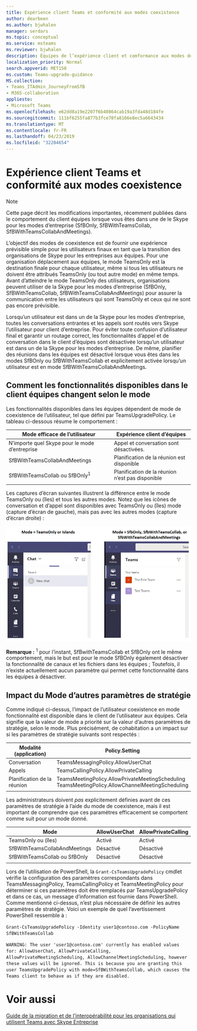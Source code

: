 ```yaml
---
title: Expérience client Teams et conformité aux modes coexistence
author: dearbeen
ms.author: bjwhalen
manager: serdars
ms.topic: conceptual
ms.service: msteams
ms.reviewer: bjwhalen
description: Équipes de l’expérience client et comformance aux modes de coexistence
localization_priority: Normal
search.appverid: MET150
ms.custom: Teams-upgrade-guidance
MS.collection:
- Teams_ITAdmin_JourneyFromSfB
- M365-collaboration
appliesto:
- Microsoft Teams
ms.openlocfilehash: e62dd8a19e2207f6b40864cab19a3fda48d184fe
ms.sourcegitcommit: 111bf6255fa877b3fce70fa8166e8ec5a6643434
ms.translationtype: MT
ms.contentlocale: fr-FR
ms.lasthandoff: 04/23/2019
ms.locfileid: "32204654"
---
```

<a name="about-upgrade-basic"></a>

# <a name="teams-client-experience-and-conformance-to-coexistence-modes"></a>Expérience client Teams et conformité aux modes coexistence

> [!NOTE]
> Cette page décrit les modifications importantes, récemment publiées dans le comportement du client équipes lorsque vous êtes dans une de le Skype pour les modes d’entreprise (SfBOnly, SfBWithTeamsCollab, SfBWithTeamsCollabAndMeetings).


L’objectif des modes de coexistence est de fournir une expérience prévisible simple pour les utilisateurs finaux en tant que la transition des organisations de Skype pour les entreprises aux équipes.  Pour une organisation déplacement aux équipes, le mode TeamsOnly est la destination finale pour chaque utilisateur, même si tous les utilisateurs ne doivent être attribués TeamsOnly (ou tout autre mode) en même temps.  Avant d’atteindre le mode TeamsOnly des utilisateurs, organisations peuvent utiliser de la Skype pour les modes d’entreprise (SfBOnly, SfBWithTeamsCollab, SfBWithTeamsCollabAndMeetings) pour assurer la communication entre les utilisateurs qui sont TeamsOnly et ceux qui ne sont pas encore prévisible. 

Lorsqu’un utilisateur est dans un de la Skype pour les modes d’entreprise, toutes les conversations entrantes et les appels sont routés vers Skype l’utilisateur pour client d’entreprise. Pour éviter toute confusion d’utilisateur final et garantir un routage correct, les fonctionnalités d’appel et de conversation dans le client d’équipes sont désactivée lorsqu’un utilisateur est dans un de la Skype pour les modes d’entreprise. De même, planifier des réunions dans les équipes est désactivé lorsque vous êtes dans les modes SfBOnly ou SfBWithTeamsCollab et explicitement activée lorsqu’un utilisateur est en mode SfBWithTeamsCollabAndMeetings.   

## <a name="how-the-available-functionality-in-teams-client-changes-based-on-mode"></a>Comment les fonctionnalités disponibles dans le client équipes changent selon le mode
Les fonctionnalités disponibles dans les équipes dépendent de mode de coexistence de l’utilisateur, tel que défini par TeamsUpgradePolicy. Le tableau ci-dessous résume le comportement :

|Mode efficace de l’utilisateur|Expérience client d’équipes|
|---|---|
|N’importe quel Skype pour le mode d’entreprise|Appel et conversation sont désactivées.|
|SfBWithTeamsCollabAndMeetings|Planification de la réunion est disponible|
|SfBWithTeamsCollab ou SfBOnly<sup>1</sup>|Planification de la réunion n’est pas disponible|
|||

Les captures d’écran suivantes illustrent la différence entre le mode TeamsOnly ou (îles) et tous les autres modes. Notez que les icônes de conversation et d’appel sont disponibles avec TeamsOnly ou (îles) mode (capture d’écran de gauche), mais pas avec les autres modes (capture d’écran droite) :

![Affiche les comparaisons de mode d’équipes](media/teams-mode-comparison.png)


 
**Remarque :**
<sup>1</sup> pour l’instant, SfBwithTeamsCollab et SfBOnly ont le même comportement, mais le but est pour le mode SfBOnly également désactiver la fonctionnalité de canaux et les fichiers dans les équipes ; Toutefois, il n’existe actuellement aucun paramètre qui permet cette fonctionnalité dans les équipes à désactiver.


## <a name="impact-of-mode-on-other-policy-settings"></a>Impact du Mode d’autres paramètres de stratégie
Comme indiqué ci-dessus, l’impact de l’utilisateur coexistence en mode fonctionnalité est disponible dans le client de l’utilisateur aux équipes. Cela signifie que la valeur de mode a priorité sur la valeur d’autres paramètres de stratégie, selon le mode. Plus précisément, de cohabitation a un impact sur si les paramètres de stratégie suivants sont respectés :

|**Modalité (application)**|**Policy.Setting**|
|---|---|
|Conversation|TeamsMessagingPolicy.AllowUserChat|
|Appels|TeamsCallingPolicy.AllowPrivateCalling|
|Planification de la réunion|TeamsMeetingPolicy.AllowPrivateMeetingScheduling</br>TeamsMeetingPolicy.AllowChannelMeetingScheduling|
|||

Les administrateurs doivent *pas* explicitement définies avant de ces paramètres de stratégie à l’aide du mode de coexistence, mais il est important de comprendre que ces paramètres efficacement se comportent comme suit pour un mode donné. 

|Mode|AllowUserChat|AllowPrivateCalling|AllowPrivateMeetingScheduling|AllowChannelMeetingScheduling|
|---|---|---|---|---|
|TeamsOnly ou (îles)|Activé|Activé|Activé|Activé|
|SfBWithTeamsCollabAndMeetings|Désactivé|Désactivé|Activé|Activé|
|SfBWithTeamsCollab ou SfBOnly|Désactivé|Désactivé|Désactivé|Désactivé|
||||||

Lors de l’utilisation de PowerShell, la `Grant-CsTeamsUpgradePolicy` cmdlet vérifie la configuration des paramètres correspondants dans TeamsMessagingPolicy, TeamsCallingPolicy et TeamsMeetingPolicy pour déterminer si ces paramètres doit être remplacés par TeamsUpgradePolicy et dans ce cas, un message d’information est fournie dans PowerShell.  Comme mentionné ci-dessus, n’est plus nécessaire de définir les autres paramètres de stratégie. Voici un exemple de quel l’avertissement PowerShell ressemble à :

`Grant-CsTeamsUpgradePolicy -Identity user1@contoso.com -PolicyName SfBWithTeamsCollab`

`WARNING: The user 'user1@contoso.com' currently has enabled values for: AllowUserChat, AllowPrivateCalling, AllowPrivateMeetingScheduling, AllowChannelMeetingScheduling, however these values will be ignored. This is because you are granting this user TeamsUpgradePolicy with mode=SfBWithTeamsCollab, which causes the Teams client to behave as if they are disabled.`



# <a name="related-topics"></a>Voir aussi

[Guide de la migration et de l’interopérabilité pour les organisations qui utilisent Teams avec Skype Entreprise](https://docs.microsoft.com/en-us/microsoftteams/migration-interop-guidance-for-teams-with-skype)




